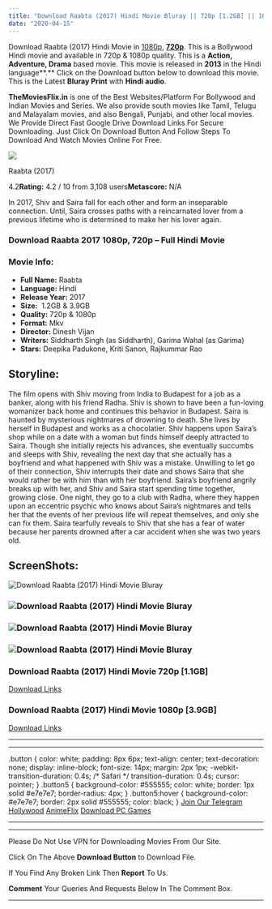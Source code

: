 ```yaml
---
title: "Download Raabta (2017) Hindi Movie Bluray || 720p [1.2GB] || 1080p [3.9GB]"
date: "2020-04-15"
---
```


Download Raabta (2017) Hindi Movie in [1080p](https://1moviesflix.com/1080p-movies/), [**720p**](https://1moviesflix.com/720p-movies/). This is a Bollywood Hindi movie and available in 720p & 1080p quality. This is a **Action, Adventure, Drama** based movie. This movie is released in **2013** in the Hindi language**.** Click on the Download button below to download this movie. This is the Latest **Bluray Print** with **Hindi audio**.

**TheMoviesFlix.in** is one of the Best Websites/Platform For Bollywood and Indian Movies and Series. We also provide south movies like Tamil, Telugu and Malayalam movies, and also Bengali, Punjabi, and other local movies. We Provide Direct Fast Google Drive Download Links For Secure Downloading. Just Click On Download Button And Follow Steps To Download And Watch Movies Online For Free.

[![](https://m.media-amazon.com/images/M/MV5BMTkwODcyOTU5Nl5BMl5BanBnXkFtZTgwMzc5NTIwMjI@._V1_SX300.jpg)](https://www.imdb.com/title/tt5542802/ "Raabta")

Raabta (2017)

4.2**Rating:** 4.2 / 10 from 3,108 users**Metascore:** N/A

In 2017, Shiv and Saira fall for each other and form an inseparable connection. Until, Saira crosses paths with a reincarnated lover from a previous lifetime who is determined to make her his lover again.

### Download Raabta 2017 1080p, 720p – Full Hindi Movie

### Movie Info:

- **Full Name:** Raabta
- **Language:** Hindi
- **Release Year:** 2017
- **Size:**  1.2GB & 3.9GB
- **Quality:** 720p & 1080p
- **Format:** Mkv
- **Director:** Dinesh Vijan
- **Writers:** Siddharth Singh (as Siddharth), Garima Wahal (as Garima)
- **Stars:** Deepika Padukone, Kriti Sanon, Rajkummar Rao

## Storyline:

The film opens with Shiv moving from India to Budapest for a job as a banker, along with his friend Radha. Shiv is shown to have been a fun-loving womanizer back home and continues this behavior in Budapest. Saira is haunted by mysterious nightmares of drowning to death. She lives by herself in Budapest and works as a chocolatier. Shiv happens upon Saira’s shop while on a date with a woman but finds himself deeply attracted to Saira. Though she initially rejects his advances, she eventually succumbs and sleeps with Shiv, revealing the next day that she actually has a boyfriend and what happened with Shiv was a mistake. Unwilling to let go of their connection, Shiv interrupts their date and shows Saira that she would rather be with him than with her boyfriend. Saira’s boyfriend angrily breaks up with her, and Shiv and Saira start spending time together, growing close. One night, they go to a club with Radha, where they happen upon an eccentric psychic who knows about Saira’s nightmares and tells her that the events of her previous life will repeat themselves, and only she can fix them. Saira tearfully reveals to Shiv that she has a fear of water because her parents drowned after a car accident when she was two years old.

## ScreenShots:

![Download Raabta (2017) Hindi Movie Bluray ](https://lookimg.com/images/2017/07/20/2eeVs.md.png)

### ![Download Raabta (2017) Hindi Movie Bluray ](https://lookimg.com/images/2017/07/20/2eLAz.md.png)

### ![Download Raabta (2017) Hindi Movie Bluray ](https://lookimg.com/images/2017/07/20/2eme3.md.png)

### ![Download Raabta (2017) Hindi Movie Bluray ](https://lookimg.com/images/2017/07/20/2e6pM.md.png)

### Download Raabta (2017) Hindi Movie 720p \[1.1GB\]

[Download Links](https://1moviesflix.com?a270777880=WGtQRXBhNUlRS3V3NHNSU0IxeklnT0Ryd0RtZWtvdUNocHlsaFEzdFlaTng2Rzhqblp6NU8xdjlTZFdjVlpXd0J4T0lOK2ZrRk0weVVYajlyMGZQdmVZMC85RWloVzNLa3k4VExHOFh3cFk9)

### Download Raabta (2017) Hindi Movie 1080p \[3.9GB\] 

[Download Links](https://1moviesflix.com?a270777880=WGtQRXBhNUlRS3V3NHNSU0IxeklnT0Ryd0RtZWtvdUNocHlsaFEzdFlaTng2Rzhqblp6NU8xdjlTZFdjVlpXd1VoOHA4UjRPZ2VVT0V4c3o2RnNadE5tYnIrbjlhRVZqNTJxdCtjYmQ5aVE9)

* * *

* * *

.button { color: white; padding: 8px 6px; text-align: center; text-decoration: none; display: inline-block; font-size: 14px; margin: 2px 1px; -webkit-transition-duration: 0.4s; /\* Safari \*/ transition-duration: 0.4s; cursor: pointer; } .button5 { background-color: #555555; color: white; border: 1px solid #e7e7e7; border-radius: 4px; } .button5:hover { background-color: #e7e7e7; border: 2px solid #555555; color: black; } [Join Our Telegram](http://gdrivepro.xyz/join.php) [Hollywood](https://moviesverse.com/) [AnimeFlix](https://animeflix.in/) [Download PC Games](https://gamesflix.net/)  

* * *

* * *

  

Please Do Not Use VPN for Downloading Movies From Our Site.

Click On The Above **Download Button** to Download File.

If You Find Any Broken Link Then **Report** To Us.

**Comment** Your Queries And Requests Below In The Comment Box.

* * *

